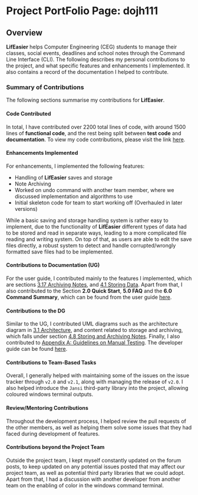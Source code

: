 # Project PortFolio Page: dojh111

## Overview
**LifEasier** helps Computer Engineering (CEG) students to manage their classes, social events, deadlines and school notes 
through the Command Line Interface (CLI).
The following describes my personal contributions to the project, and what specific features and enhancements I 
implemented. It also contains a record of the documentation I helped to contribute.

### Summary of Contributions
The following sections summarise my contributions for **LifEasier**.

#### Code Contributed
In total, I have contributed over 2200 total lines of code, with around 1500 lines of **functional code**, and the rest 
being split between **test code** and **documentation**. To view my code contributions, please visit the link [here](https://nus-cs2113-ay2021s1.github.io/tp-dashboard/#breakdown=true&search=&sort=groupTitle&sortWithin=title&since=2020-09-27&timeframe=commit&mergegroup=&groupSelect=groupByRepos&checkedFileTypes=docs~functional-code~test-code~other&tabOpen=true&tabType=authorship&tabAuthor=dojh111&tabRepo=AY2021S1-CS2113T-W13-4%2Ftp%5Bmaster%5D&authorshipIsMergeGroup=false&authorshipFileTypes=docs~functional-code~test-code~other).

#### Enhancements Implemented
For enhancements, I implemented the following features:
* Handling of **LifEasier** saves and storage
* Note Archiving
* Worked on undo command with another team member, where we discussed implementation and algorithms to use
* Initial skeleton code for team to start working off (Overhauled in later versions)

While a basic saving and storage handling system is rather easy to implement, due to the functionality of **LifEasier** 
different types of data had to be stored and read in separate ways, leading to a more complicated file reading and writing system.
On top of that, as users are able to edit the save files directly, a robust system to detect and handle corrupted/wrongly formatted 
save files had to be implemented.

#### Contributions to Documentation (UG)
For the user guide, I contributed mainly to the features I implemented, which are sections [3.17 Archiving Notes](https://ay2021s1-cs2113t-w13-4.github.io/tp/UserGuide#317-archiving-notes-archive),
and [4.1 Storing Data](https://ay2021s1-cs2113t-w13-4.github.io/tp/UserGuide#41-storing-data). Apart from that, I also contributed to the 
Section **2.0 Quick Start**, **5.0 FAQ** and the **6.0 Command Summary**, which can be found from the user guide [here](https://ay2021s1-cs2113t-w13-4.github.io/tp/UserGuide).

#### Contributions to the DG
Similar to the UG, I contributed UML diagrams such as the architecture diagram in [3.1 Architecture](https://ay2021s1-cs2113t-w13-4.github.io/tp/DeveloperGuide#31-architecture), and content related to storage and archiving, which falls under section [4.8 Storing and Archiving Notes](https://ay2021s1-cs2113t-w13-4.github.io/tp/DeveloperGuide#48-storing-and-archiving-notes). Finally, I also contributed to 
[Appendix A: Guidelines on Manual Testing](https://ay2021s1-cs2113t-w13-4.github.io/tp/DeveloperGuide#appendix-a-guidelines-on-manual-testing). 
The developer guide can be found [here](https://ay2021s1-cs2113t-w13-4.github.io/tp/DeveloperGuide).

#### Contributions to Team-Based Tasks
Overall, I generally helped with maintaining some of the issues on the issue tracker through `v2.0` and `v2.1`, along with managing
the release of `v2.0`. I also helped introduce the `Jansi` third-party library into the project, allowing coloured windows terminal outputs.

#### Review/Mentoring Contributions
Throughout the development process, I helped review the pull requests of the other members, as well as helping them solve 
some issues that they had faced during development of features.

#### Contributions beyond the Project Team
Outside the project team, I kept myself constantly updated on the forum posts, to keep updated on any potential issues posted that 
may affect our project team, as well as potential third party libraries that we could adopt. Apart from that, I had a discussion with 
another developer from another team on the enabling of color in the windows command terminal.
